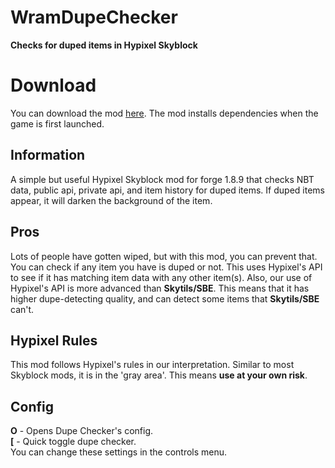 # WramDupeChecker
**Checks for duped items in Hypixel Skyblock**

# Download
You can download the mod [here](https://cdn.discordapp.com/attachments/971940218343129108/1002772059413299310/WramDupeChecker_0.0.7.jar). The mod installs dependencies when the game is first launched.

## Information
A simple but useful Hypixel Skyblock mod for forge 1.8.9 that checks NBT data, public api, private api, and item history for duped items. If duped items appear, it will darken the background of the item. 

## Pros
Lots of people have gotten wiped, but with this mod, you can prevent that. You can check if any item you have is duped or not. This uses Hypixel's API to see if it has matching item data with any other item(s). Also, our use of Hypixel's API is more advanced than **Skytils/SBE**. This means that it has higher dupe-detecting quality, and can detect some items that **Skytils/SBE** can't.

## Hypixel Rules
This mod follows Hypixel's rules in our interpretation. Similar to most Skyblock mods, it is in the 'gray area'. This means **use at your own risk**.

## Config
**O** - Opens Dupe Checker's config. <br />
**[** - Quick toggle dupe checker. <br />
You can change these settings in the controls menu.
